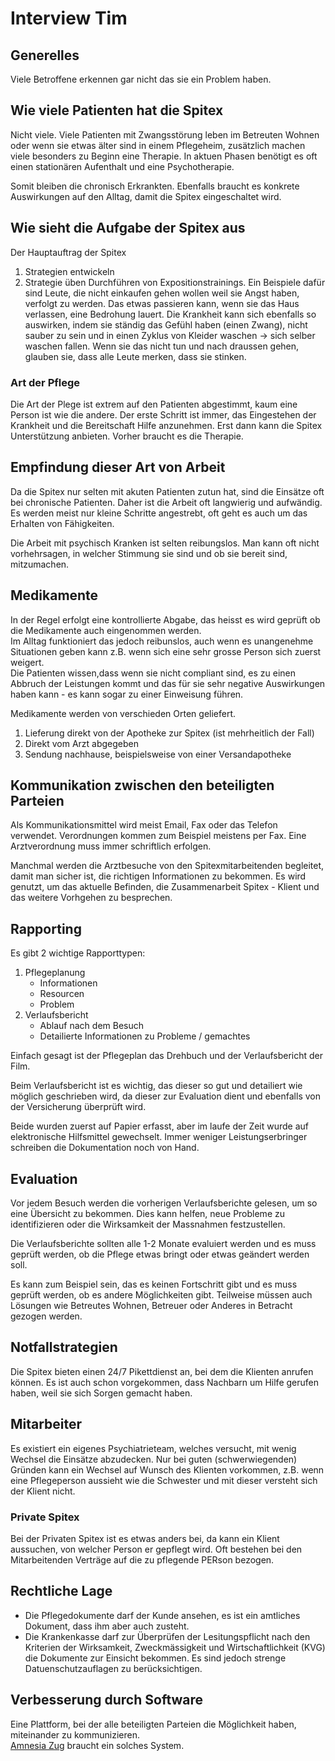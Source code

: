 # Interview Tim

## Generelles

Viele Betroffene erkennen gar nicht das sie ein Problem haben. 

## Wie viele Patienten hat die Spitex

Nicht viele. Viele Patienten mit Zwangsstörung leben im Betreuten Wohnen oder wenn sie etwas älter sind in einem Pflegeheim, zusätzlich machen viele besonders zu Beginn eine Therapie. In aktuen Phasen benötigt es oft einen stationären Aufenthalt und eine Psychotherapie.  

Somit bleiben die chronisch Erkrankten. Ebenfalls braucht es konkrete Auswirkungen auf den Alltag, damit die Spitex eingeschaltet wird.

## Wie sieht die Aufgabe der Spitex aus

Der Hauptauftrag der Spitex 
1. Strategien entwickeln
2. Strategie üben
Durchführen von Expositionstrainings.
Ein Beispiele dafür sind Leute, die nicht einkaufen gehen wollen weil sie Angst haben, verfolgt zu werden. Das etwas passieren kann, wenn sie das Haus verlassen, eine Bedrohung lauert. 
Die Krankheit kann sich ebenfalls so auswirken, indem sie ständig das Gefühl haben (einen Zwang), nicht sauber zu sein und in einen Zyklus von Kleider waschen -> sich selber waschen fallen.
Wenn sie das nicht tun und nach draussen gehen, glauben sie, dass alle Leute merken, dass sie stinken.

### Art der Pflege

Die Art der Plege ist extrem auf den Patienten abgestimmt, kaum eine Person ist wie die andere. 
Der erste Schritt ist immer, das Eingestehen der Krankheit und die Bereitschaft Hilfe anzunehmen. Erst dann kann die Spitex Unterstützung anbieten. Vorher braucht es die Therapie.

## Empfindung dieser Art von Arbeit

Da die Spitex nur selten mit akuten Patienten zutun hat, sind die Einsätze oft bei chronische Patienten. Daher ist die Arbeit oft langwierig und aufwändig. 
Es werden meist nur kleine Schritte angestrebt, oft geht es auch um das Erhalten von Fähigkeiten.

Die Arbeit mit psychisch Kranken ist selten reibungslos. Man kann oft nicht vorhehrsagen, in welcher Stimmung sie sind und ob sie bereit sind, mitzumachen.

## Medikamente

In der Regel erfolgt eine kontrollierte Abgabe, das heisst es wird geprüft ob die Medikamente auch eingenommen werden.  
Im Alltag funktioniert das jedoch reibunslos, auch wenn es unangenehme Situationen geben kann z.B. wenn sich eine sehr grosse Person sich zuerst weigert.  
Die Patienten wissen,dass wenn sie nicht compliant sind, es zu einen Abbruch der Leistungen kommt und das für sie sehr negative Auswirkungen haben kann - es kann sogar zu einer Einweisung führen.

Medikamente werden von verschieden Orten geliefert.

1. Lieferung direkt von der Apotheke zur Spitex (ist mehrheitlich der Fall)
2. Direkt vom Arzt abgegeben
3. Sendung nachhause, beispielsweise von einer Versandapotheke

## Kommunikation zwischen den beteiligten Parteien

Als Kommunikationsmittel wird meist Email, Fax oder das Telefon verwendet. Verordnungen kommen zum Beispiel meistens per Fax. Eine Arztverordnung muss immer schriftlich erfolgen.

Manchmal werden die Arztbesuche von den Spitexmitarbeitenden begleitet, damit man sicher ist, die richtigen Informationen zu bekommen. 
Es wird genutzt, um das aktuelle Befinden, die Zusammenarbeit Spitex - Klient und das weitere Vorhgehen zu besprechen.

## Rapporting

Es gibt 2 wichtige Rapporttypen:
1. Pflegeplanung
    * Informationen
    * Resourcen
    * Problem
2. Verlaufsbericht
    * Ablauf nach dem Besuch
    * Detailierte Informationen zu Probleme / gemachtes

Einfach gesagt ist der Pflegeplan das Drehbuch und der Verlaufsbericht der Film.

Beim Verlaufsbericht ist es wichtig, das dieser so gut und detailiert wie möglich geschrieben wird, da dieser zur Evaluation dient und ebenfalls von der Versicherung überprüft wird.

Beide wurden zuerst auf Papier erfasst, aber im laufe der Zeit wurde auf elektronische Hilfsmittel gewechselt. Immer weniger Leistungserbringer schreiben die Dokumentation noch von Hand. 

## Evaluation

Vor jedem Besuch werden die vorherigen Verlaufsberichte gelesen, um so eine Übersicht zu bekommen. Dies kann helfen, neue Probleme zu identifizieren oder die Wirksamkeit der Massnahmen festzustellen.  

Die Verlaufsberichte sollten alle 1-2 Monate evaluiert werden und es muss geprüft werden, ob die Pflege etwas bringt oder etwas geändert werden soll.  

Es kann zum Beispiel sein, das es keinen Fortschritt gibt und es muss geprüft werden, ob es andere Möglichkeiten gibt. Teilweise müssen auch Lösungen wie Betreutes Wohnen, Betreuer oder Anderes in Betracht gezogen werden.  

## Notfallstrategien

Die Spitex bieten einen 24/7 Pikettdienst an, bei dem die Klienten anrufen können. Es ist auch schon vorgekommen, dass Nachbarn um Hilfe gerufen haben, weil sie sich Sorgen gemacht haben.

## Mitarbeiter

Es existiert ein eigenes Psychiatrieteam, welches versucht, mit wenig Wechsel die Einsätze abzudecken. 
Nur bei guten (schwerwiegenden) Gründen kann ein Wechsel auf Wunsch des Klienten vorkommen, z.B. wenn eine Pflegeperson aussieht wie die Schwester und mit dieser versteht sich der Klient nicht. 

### Private Spitex

Bei der Privaten Spitex ist es etwas anders bei, da kann ein Klient aussuchen, von welcher Person er gepflegt wird. Oft bestehen bei den Mitarbeitenden Verträge auf die zu pflegende PERson bezogen.

## Rechtliche Lage

* Die Pflegedokumente darf der Kunde ansehen, es ist ein amtliches Dokument, dass ihm aber auch zusteht.
* Die Krankenkasse darf zur Überprüfen der Lesitungspflicht nach den Kriterien der Wirksamkeit, Zweckmässigkeit und Wirtschaftlichkeit (KVG) die Dokumente zur Einsicht bekommen. 
Es sind jedoch strenge Datuenschutzauflagen zu berücksichtigen.

## Verbesserung durch Software

Eine Plattform, bei der alle beteiligten Parteien die Möglichkeit haben, miteinander zu kommunizieren.  
[Amnesia Zug](http://www.amnesia-zug.ch) braucht ein solches System.